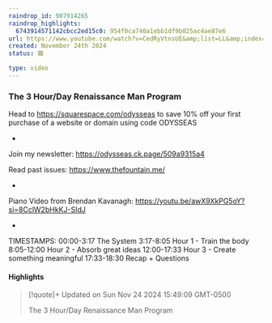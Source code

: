 ```yaml
---
raindrop_id: 907914265
raindrop_highlights:
  6743914571142cbcc2ed15c0: 954f0ca740a1ebb1df9b025ac4ae87e6
url: https://www.youtube.com/watch?v=CedRyVtnsUE&amp;list=LL&amp;index=4
created: November 24th 2024
status: 🟥

type: video
---
```



### The 3 Hour/Day Renaissance Man Program

Head to https://squarespace.com/odysseas to save 10% off your first purchase of a website or domain using code ODYSSEAS

-

Join my newsletter:
https://odysseas.ck.page/509a9315a4

Read past issues:
https://www.thefountain.me/

-

Piano Video from Brendan Kavanagh:
https://youtu.be/awX9XkPG5oY?si=8CclW2bHkKJ-SIdJ

-

TIMESTAMPS:
00:00-3:17 The System
3:17-8:05 Hour 1 - Train the body
8:05-12:00 Hour 2 - Absorb great ideas
12:00-17:33 Hour 3 - Create something meaningful
17:33-18:30 Recap + Questions

#### Highlights

> [!quote]+ Updated on Sun Nov 24 2024 15:49:09 GMT-0500
>
> The 3 Hour/Day Renaissance Man Program
